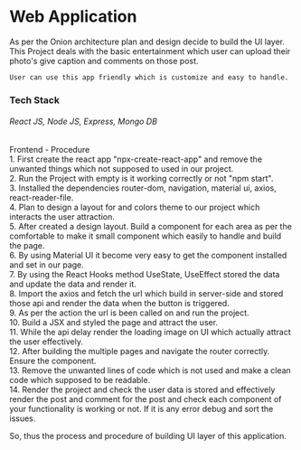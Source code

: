 <h1>Web Application</h1>

<div>
    As per the Onion architecture plan and design decide to build the UI layer.
</div>

<div>
    This Project deals with the basic entertainment which user can upload their photo's give caption and comments on those post.

    User can use this app friendly which is customize and easy to handle. 
</div>

<h3>Tech Stack</h3>

<h6>React JS, Node JS, Express, Mongo DB</h6>


<div>Frontend - Procedure</div>

<div>
    1. First create the react app "npx-create-react-app" and remove the unwanted things which not supposed to used in our project.
    </br>
    2. Run the Project with empty is it working correctly or not "npm start".
    </br>
    3. Installed the dependencies router-dom, navigation, material ui, axios, react-reader-file.
    </br>
    4. Plan to design a layout for and colors theme to our project which interacts the user attraction.
    </br>
    5. After created a design layout. Build a component for each area as per the comfortable to make it small component which easily to handle and build the page.
    </br>
    6. By using Material UI it become very easy to get the component installed and set in our page.
    </br>
    7. By using the React Hooks method UseState, UseEffect stored the data and update the data and render it.
    </br>
    8. Import the axios and fetch the url which build in server-side and stored those api and render the data when the button is triggered.
    </br>
    9. As per the action the url is been called on and run the project.
    </br>
    10. Build a JSX and styled the page and attract the user. 
    </br>
    11. While the api delay render the loading image on UI which actually attract the user effectively.
    </br>
    12. After building the multiple pages and navigate the router correctly. Ensure the component.
    </br>
    13. Remove the unwanted lines of code which is not used and make a clean code which supposed to be readable.
    </br>
    14. Render the project and check the user data is stored and effectively render the post and comment for the post and check each component of your functionality is working or not. If it is any error debug and sort the issues. 
    </br>
    
So, thus the process and procedure of building UI layer of this application.

</div>
